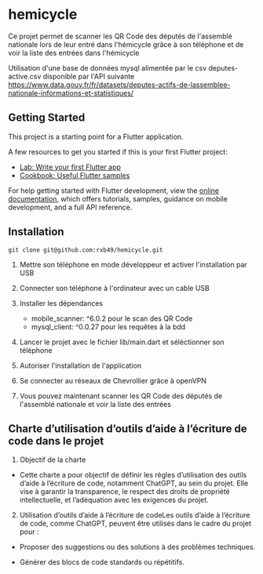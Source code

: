 # hemicycle

Ce projet permet de scanner les QR Code des députés de l'assemblé nationale lors de leur entré dans l'hémicycle grâce à son téléphone et de voir la liste des entrées dans l'hémicycle

Utilisation d'une base de données mysql alimentée par le csv deputes-active.csv disponible par l'API suivante https://www.data.gouv.fr/fr/datasets/deputes-actifs-de-lassemblee-nationale-informations-et-statistiques/


## Getting Started

This project is a starting point for a Flutter application.

A few resources to get you started if this is your first Flutter project:

- [Lab: Write your first Flutter app](https://docs.flutter.dev/get-started/codelab)
- [Cookbook: Useful Flutter samples](https://docs.flutter.dev/cookbook)

For help getting started with Flutter development, view the
[online documentation](https://docs.flutter.dev/), which offers tutorials,
samples, guidance on mobile development, and a full API reference.


## Installation

`git clone git@github.com:rxb49/hemicycle.git`

1. Mettre son téléphone en mode développeur et activer l'installation par USB

2. Connecter son téléphone à l'ordinateur avec un cable USB

3. Installer les dépendances 
    * mobile_scanner: ^6.0.2 pour le scan des QR Code
    * mysql_client: ^0.0.27 pour les requêtes à la bdd

4. Lancer le projet avec le fichier lib/main.dart et séléctionner son téléphone

5. Autoriser l'installation de l'application

6. Se connecter au réseaux de Chevrollier grâce à openVPN

7. Vous pouvez maintenant scanner les QR Code des députés de l'assemblé nationale et voir la liste des entrées

## Charte d’utilisation d’outils d’aide à l’écriture de code dans le projet

1. Objectif de la charte

  * Cette charte a pour objectif de définir les règles d’utilisation des outils d’aide à l’écriture de code, notamment ChatGPT, au sein du projet. Elle vise à garantir la transparence, le respect des droits de propriété intellectuelle, et l’adéquation avec les exigences     du projet.

2. Utilisation d’outils d’aide à l’écriture de codeLes outils d’aide à l’écriture de code, comme ChatGPT, peuvent être utilisés dans le cadre du projet pour :
   
  * Proposer des suggestions ou des solutions à des problèmes techniques.
  
  * Générer des blocs de code standards ou répétitifs.
